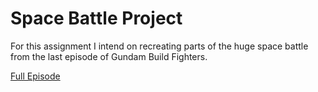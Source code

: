 # Space Battle Project
For this assignment I intend on recreating parts of the huge space battle from the last episode of Gundam Build Fighters.

[Full Episode](https://www.youtube.com/watch?v=ZTGoBVP9Q_k)
